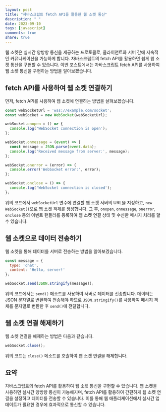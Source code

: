 ```yaml
---
layout: post
title: "자바스크립트 fetch API를 활용한 웹 소켓 통신"
description: " "
date: 2023-09-10
tags: [javascript]
comments: true
share: true
---
```


웹 소켓은 실시간 양방향 통신을 제공하는 프로토콜로, 클라이언트와 서버 간에 지속적인 커뮤니케이션을 가능하게 합니다. 자바스크립트의 fetch API를 활용하면 쉽게 웹 소켓 통신을 구현할 수 있습니다. 이번 포스트에서는 자바스크립트 fetch API를 사용하여 웹 소켓 통신을 구현하는 방법을 알아보겠습니다.

## fetch API를 사용하여 웹 소켓 연결하기

먼저, fetch API를 사용하여 웹 소켓에 연결하는 방법을 살펴보겠습니다.

```javascript
const webSocketUrl = 'wss://example.com/socket';
const webSocket = new WebSocket(webSocketUrl);

webSocket.onopen = () => {
  console.log('WebSocket connection is open');
};

webSocket.onmessage = (event) => {
  const message = JSON.parse(event.data);
  console.log('Received message from server:', message);
};

webSocket.onerror = (error) => {
  console.error('WebSocket error:', error);
};

webSocket.onclose = () => {
  console.log('WebSocket connection is closed');
};
```

위의 코드에서 `webSocketUrl` 변수에 연결할 웹 소켓 서버의 URL을 지정하고, `new WebSocket()`으로 웹 소켓 객체를 생성합니다. 그 후, `onopen`, `onmessage`, `onerror`, `onclose` 등의 이벤트 핸들러를 등록하여 웹 소켓 연결 상태 및 수신한 메시지 처리를 할 수 있습니다.

## 웹 소켓으로 데이터 전송하기

웹 소켓을 통해 데이터를 서버로 전송하는 방법을 알아보겠습니다.

```javascript
const message = {
  type: 'chat',
  content: 'Hello, server!'
};

webSocket.send(JSON.stringify(message));
```

위의 코드에서는 `send()` 메소드를 사용하여 서버로 데이터를 전송합니다. 데이터는 JSON 문자열로 변환하여 전송해야 하므로 `JSON.stringify()`를 사용하여 메시지 객체를 문자열로 변환한 후 `send()`에 전달합니다.

## 웹 소켓 연결 해제하기

웹 소켓 연결을 해제하는 방법은 다음과 같습니다.

```javascript
webSocket.close();
```

위의 코드는 `close()` 메소드를 호출하여 웹 소켓 연결을 해제합니다.

## 요약

자바스크립트의 fetch API를 활용하여 웹 소켓 통신을 구현할 수 있습니다. 웹 소켓을 사용하면 실시간 양방향 통신이 가능해지며, fetch API를 활용하여 간편하게 웹 소켓 연결을 설정하고 데이터를 전송할 수 있습니다. 이를 통해 웹 애플리케이션에서 실시간 업데이트가 필요한 경우에 효과적으로 통신할 수 있습니다.